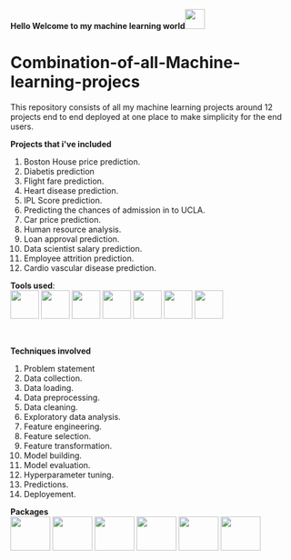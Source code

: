 **Hello Welcome to my machine learning world**<img src="https://raw.githubusercontent.com/TheDudeThatCode/TheDudeThatCode/master/Assets/Hi.gif" width=35 height=35>

# Combination-of-all-Machine-learning-projecs

This repository consists of all my machine learning projects around 12 projects end to end deployed at one place to make simplicity for the end users.

__Projects that i've included__
1. Boston House price prediction.
2. Diabetis prediction
3. Flight fare prediction.
4. Heart disease prediction.
5. IPL Score prediction.
6. Predicting the chances of admission in to UCLA.
7. Car price prediction.
8. Human resource analysis.
9. Loan approval prediction.
10. Data scientist salary prediction.
11. Employee attrition prediction.
12. Cardio vascular disease prediction.

__Tools used__:
<br>
<img src="https://cdn3.iconfinder.com/data/icons/logos-and-brands-adobe/512/267_Python-512.png" width=50 height=50>
<img src="https://upload.wikimedia.org/wikipedia/commons/thumb/a/a1/PyCharm_Logo.svg/1024px-PyCharm_Logo.svg.png" width=50 height=50>
<img src="https://upload.wikimedia.org/wikipedia/commons/thumb/7/7e/Spyder_logo.svg/1024px-Spyder_logo.svg.png" width=50 height=50>
<img src="https://mccarter.gallerycdn.vsassets.io/extensions/mccarter/start-git-bash/1.2.1/1499505567572/Microsoft.VisualStudio.Services.Icons.Default" width=50 height=50>
<img src="https://iconape.com/wp-content/files/dw/348983/svg/348983.svg" width=50 height=50>
<img src="https://pythonforfinance.net/wp-content/uploads/2019/07/Jupyter.jpg" width=50 height=50>
<img src="https://colab.research.google.com/img/colab_favicon.ico" height=50 width=50>

<br>

**Techniques involved**
1. Problem statement
2. Data collection.
3. Data loading.
4. Data preprocessing.
5. Data cleaning.
6. Exploratory data analysis.
7. Feature engineering.
8. Feature selection.
9. Feature transformation.
10. Model building.
11. Model evaluation.
12. Hyperparameter tuning.
13. Predictions.
14. Deployement.




**Packages**
<br>
<img src="https://upload.wikimedia.org/wikipedia/commons/thumb/0/05/Scikit_learn_logo_small.svg/1200px-Scikit_learn_logo_small.svg.png" width=70 height=60>
<img src="https://miro.medium.com/max/2528/1*9C1ltf0EV_8tzn5S9U3XNA.png" width=70 height=60>
<img src="https://numfocus.org/wp-content/uploads/2017/10/Numpypng.png" width=70 height=60>
<img src="https://cdn.worldvectorlogo.com/logos/flask.svg" width=70 height=60>
<img src="https://pbs.twimg.com/media/ECqnsRLXUAQpNjq.jpg" width=70 height=60>
<img src="https://littleml.files.wordpress.com/2019/09/automl-2.png?w=584&h=269" width=70 height=60>


